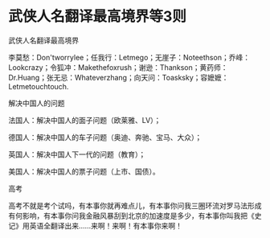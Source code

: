 # 武侠人名翻译最高境界等3则

武侠人名翻译最高境界

李莫愁：Don'tworrylee；任我行：Letmego；无崖子：Noteethson；乔峰：Lookcrazy；令狐冲：Makethefoxrush；谢逊：Thankson；黄药师：Dr.Huang；张无忌：Whateverzhang；向天问：Toasksky；容嬷嬷：Letmetouchtouch.

解决中国人的问题

法国人：解决中国人的面子问题（欧莱雅、LV）；

德国人：解决中国人的车子问题（奥迪、奔驰、宝马、大众）；

英国人：解决中国人下一代的问题（教育）；

美国人：解决中国人的票子问题（上市、国债）。

高考

高考不就是考个试吗，有本事你就再难点儿，有本事你问我三圈环流对罗马法形成有何影响，有本事你问我金融风暴刮到北京的加速度是多少，有本事你叫我把《史记》用英语全翻译出来……来啊！来啊！有本事你来啊！